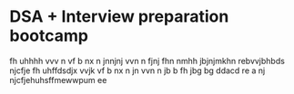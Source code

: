 # DSA + Interview preparation bootcamp
fh  uhhhh
vvv n
vf
b nx
n  jnnjnj
vvn n 
fjnj
fhn  nmhh
jbjnjmkhn
rebvvjbhbds
njcfje
fh  uhffdsdjx
vvjk
vf 
b nx
n  jn
vvn n jb
 b 
fh
jbg
bg
ddacd
re
a
nj
njcfjehuhsffmewwpum ee
